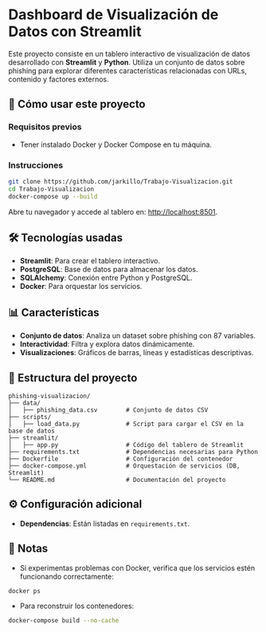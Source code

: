 # Dashboard de Visualización de Datos con Streamlit

Este proyecto consiste en un tablero interactivo de visualización de datos desarrollado con **Streamlit** y **Python**. Utiliza un conjunto de datos sobre phishing para explorar diferentes características relacionadas con URLs, contenido y factores externos.

## 🚀 Cómo usar este proyecto

### Requisitos previos
- Tener instalado Docker y Docker Compose en tu máquina.

### Instrucciones

```bash
git clone https://github.com/jarkillo/Trabajo-Visualizacion.git
cd Trabajo-Visualizacion
docker-compose up --build
```

Abre tu navegador y accede al tablero en: [http://localhost:8501](http://localhost:8501).

## 🛠️ Tecnologías usadas
- **Streamlit**: Para crear el tablero interactivo.
- **PostgreSQL**: Base de datos para almacenar los datos.
- **SQLAlchemy**: Conexión entre Python y PostgreSQL.
- **Docker**: Para orquestar los servicios.

## 📊 Características
- **Conjunto de datos**: Analiza un dataset sobre phishing con 87 variables.
- **Interactividad**: Filtra y explora datos dinámicamente.
- **Visualizaciones**: Gráficos de barras, líneas y estadísticas descriptivas.

## 📁 Estructura del proyecto

```plaintext
phishing-visualizacion/
├── data/
│   ├── phishing_data.csv        # Conjunto de datos CSV
├── scripts/
│   ├── load_data.py             # Script para cargar el CSV en la base de datos
├── streamlit/
│   ├── app.py                   # Código del tablero de Streamlit
├── requirements.txt             # Dependencias necesarias para Python
├── Dockerfile                   # Configuración del contenedor
├── docker-compose.yml           # Orquestación de servicios (DB, Streamlit)
└── README.md                    # Documentación del proyecto
```

## ⚙️ Configuración adicional

- **Dependencias**: Están listadas en `requirements.txt`.

## 📝 Notas
- Si experimentas problemas con Docker, verifica que los servicios estén funcionando correctamente:

```bash
docker ps
```

- Para reconstruir los contenedores:
```bash
docker-compose build --no-cache
```


